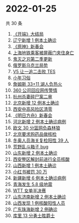 # 2022-01-25

共 30 条

<!-- BEGIN -->
<!-- 最后更新时间 Tue Jan 25 2022 22:07:29 GMT+0800 (China Standard Time) -->

1. [《开端》大结局](https://www.zhihu.com/search?q=开端大结局)
1. [辽宁新增 1 例本土确诊](https://www.zhihu.com/search?q=辽宁新增)
1. [《原神》新春会](https://www.zhihu.com/search?q=原神)
1. [上海地铁乘客被屏蔽门夹住身亡](https://www.zhihu.com/search?q=上海地铁)
1. [鬼灭之刃第二季更新](https://www.zhihu.com/search?q=鬼灭之刃)
1. [俄罗斯乌克兰局势](https://www.zhihu.com/search?q=俄罗斯乌克兰)
1. [V5 让一追二击败 TES](https://www.zhihu.com/search?q=tes)
1. [小年习俗](https://www.zhihu.com/search?q=小年)
1. [詹姆斯 33+11 湖人负热火](https://www.zhihu.com/search?q=湖人)
1. [360 公司回应网传警情](https://www.zhihu.com/search?q=360)
1. [杭州杀妻碎尸案二审](https://www.zhihu.com/search?q=杭州杀妻碎尸案)
1. [北京新增 12 例本土确诊](https://www.zhihu.com/search?q=北京新增)
1. [西安中高风险区清零](https://www.zhihu.com/search?q=西安清零)
1. [《明日方舟》新春会](https://www.zhihu.com/search?q=明日方舟)
1. [河北新增 2 例本土确诊病例](https://www.zhihu.com/search?q=河北新增)
1. [欧文 30 分篮网负森林狼](https://www.zhihu.com/search?q=篮网)
1. [北京要求购药品做核检](https://www.zhihu.com/search?q=北京买药需做核检)
1. [冬奥人员海关复检阳性 39 人](https://www.zhihu.com/search?q=冬奥人员复检阳性)
1. [荒野乱斗箱子 bug](https://www.zhihu.com/search?q=荒野乱斗)
1. [山东新增 2 例本土确诊](https://www.zhihu.com/search?q=山东新增)
1. [西安整区解封前进行全员核酸](https://www.zhihu.com/search?q=西安解封)
1. [山西新增 1 例本土确诊](https://www.zhihu.com/search?q=山西新增)
1. [小红书被罚 30 万](https://www.zhihu.com/search?q=小红书)
1. [新疆新增 6 例本土确诊病例](https://www.zhihu.com/search?q=新疆疫情)
1. [青海发生 5.8 级地震](https://www.zhihu.com/search?q=青海地震)
1. [WTT 女单半决赛](https://www.zhihu.com/search?q=wtt)
1. [山东济南新增 2 例本土确诊](https://www.zhihu.com/search?q=山东疫情)
1. [山西发现 1 例核酸阳性人员](https://www.zhihu.com/search?q=山西疫情)
1. [广东珠海新增 2 例确诊](https://www.zhihu.com/search?q=广东疫情)
1. [库里 13 分勇士胜爵士](https://www.zhihu.com/search?q=勇士)

<!-- END -->
